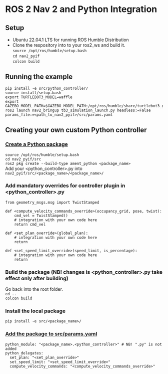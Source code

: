 # ROS 2 Nav 2 and Python Integration

## Setup
* Ubuntu 22.04.1 LTS for running ROS Humble Distribution
* Clone the respository into to your ros2_ws and build it. <br/>
```source /opt/ros/humble/setup.bash```<br/>
```cd nav2_pyif```<br/>
```colcon build```<br/>

## Running the example
```
pip install -e src/python_controller/
source install/setup.bash
export TURTLEBOT3_MODEL=waffle
export GAZEBO_MODEL_PATH=$GAZEBO_MODEL_PATH:/opt/ros/humble/share/turtlebot3_gazebo/models
ros2 launch nav2_bringup tb3_simulation_launch.py headless:=False params_file:=<path_to_nav2_pyif>/src/params.yaml 
```

## Creating your own custom Python controller
### [Create a Python package](https://docs.ros.org/en/foxy/Tutorials/Beginner-Client-Libraries/Creating-Your-First-ROS2-Package.html)
```source /opt/ros/humble/setup.bash```<br/>
```cd nav2_pyif/src```<br/>
```ros2 pkg create --build-type ament_python <package_name>```<br/>
Add your <python_controller>.py into ```nav2_pyif/src/<package_name>/<package_name>/```<br/>

### Add mandatory overrides for controller plugin in <python_controller>.py
```
from geometry_msgs.msg import TwistStamped

def <compute_velocity_commands_override>(occupancy_grid, pose, twist):
    cmd_vel = TwistStamped()
    # integration with your own code here
    return cmd_vel

def <set_plan_override>(global_plan):
    # integration with your own code here
    return

def <set_speed_limit_override>(speed_limit, is_percentage):
    # integration with your own code here
    return
```

### Build the package (NB! changes is <python_controller>.py take effect only after building)
Go back into the root folder.<br/>
```cd ..```<br/>
```colcon build```<br/>

### Install the local package
```pip install -e src/<package_name>/```<br/>

### [Add the package to src/params.yaml](https://github.com/DanelLepp/ros_cppy/blob/main/src/params.yaml)
```
python_module: "<package_name>.<python_controller>" # NB! ".py" is not added
python_delegates:
  set_plan: "<set_plan_override>"
  set_speed_limit: "<set_speed_limit_override>"
  compute_velocity_commands: "<compute_velocity_commands_override>"
```
